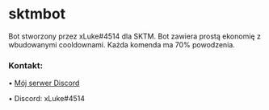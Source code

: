 # sktmbot 
Bot stworzony przez xLuke#4514 dla SKTM. Bot zawiera prostą ekonomię z wbudowanymi cooldownami. Każda komenda ma 70% powodzenia.

### Kontakt:
• [Mój serwer Discord](https://discord.gg/SRp5sEdvQf)

• Discord: xLuke#4514
